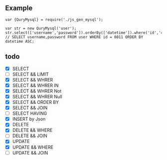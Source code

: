 ## Example
```
var {QuryMysql} = require('./js_gen_mysql');

var str = new QuryMysql('user');
str.select(['username','password']).orderBy(['datetime']).where('id','=',8011);
// SELECT username,password FROM user WHERE id = 8011 ORDER BY datetime ASC;
```

## todo
- [x] SELECT
- [ ] SELECT && LIMIT
- [x] SELECT && WHRER
- [x] SELECT && WHRER IN
- [x] SELECT && WHRER Not
- [x] SELECT && WHRER Null
- [x] SELECT && ORDER BY
- [x] SELECT && JOIN
- [ ] SELECT HAVING
- [x] INSERT by Json
- [x] DELETE
- [x] DELETE && WHERE
- [ ] DELETE && JOIN
- [x] UPDATE
- [x] UPDATE && WHERE 
- [ ] UPDATE && JOIN
